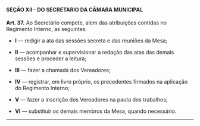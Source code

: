 #### SEÇÃO XII - DO SECRETARIO DA CÂMARA MUNICIPAL


**Art. 37.** Ao Secretário compete, alem das atribuições contidas no Regimento Interno, as seguintes:

- **I** — redigir a ata das sessões secreta e das reuniões da Mesa; 

- **II** — acompanhar e supervisionar a redação das atas das demais sessões e proceder a leitura;

- **III** — fazer a chamada dos Vereadores;

- **IV** — registrar, em livro próprio, os precedentes firmados na aplicação do Regimento Interno;

- **V** — fazer a inscrição dos Vereadores na pauta dos trabalhos;

- **VI** — substituir os demais membros da Mesa, quando necessário.

---